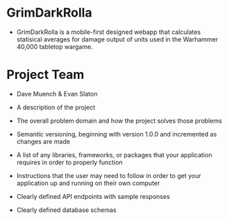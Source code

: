 # GrimDarkRolla
- GrimDarkRolla is a mobile-first designed webapp that calculates statisical averages for damage output of units used in the Warhammer 40,000 tabletop wargame.

# Project Team
- Dave Muench & Evan Slaton


- A description of the project
- The overall problem domain and how the project solves those problems
- Semantic versioning, beginning with version 1.0.0 and incremented as changes are made
- A list of any libraries, frameworks, or packages that your application requires in order to properly function
- Instructions that the user may need to follow in order to get your application up and running on their own computer
- Clearly defined API endpoints with sample responses
- Clearly defined database schemas

